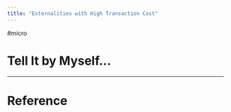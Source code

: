 ```yaml
---
title: "Externalities with High Transaction Cost"
---
```


#micro

# Tell It by Myself...



---



# Reference 

